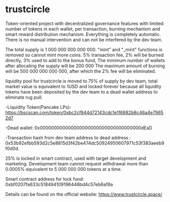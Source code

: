 # trustcircle
Token-oriented project with decentralized governance features with limited number of tokens in each wallet, per transaction, burning mechanism and smart reward distribution mechanism. Everything is completely automatic. There is no manual intervention and can not be interfered by the dev team.

The total supply is 1 000 000 000 000 000.
"mint" and "_mint" functions is removed so cannot mint more coins.
5% transaction fee, 2% will be burned directly, 3% used to add to the bonus fund,
The minimum number of wallets after allocating the supply will be 200 000
The maximum amount of burning will be 500 000 000 000 000, after which the 2% fee will be eliminated.

liquidity pool for trustcircle is moved to 75% of supply by dev team, total market value is equivalent to 1USD and locked forever because all liquidity tokens have been deposited by the dev team to a dead wallet address to eliminate rug pull.

-Liquidity Token(Pancake LPs): https://bscscan.com/token/0xbc2cf944d72143cdc1e1f6882b8c46a4e79652d7

-Dead wallet: 0x000000000000000000000000000000000000dEaD

-Transaction hash from dev team address to dead address  : 0x53b92efbb593d2c5e8815d3f42be474dc50924950607971c53f383aeeb9f0d0d.

25% is locked in smart contract, used with target development and marketing. Development team cannot request withdrawal more than 0.0005% equivalent to 5 000 000 000 tokens at a time.

Smart contract address for lock fund:
0xbf0207fa633c518494109196446bd4c57eb6a19a

Details can be found on the official website: https://www.trustcircle.space/

